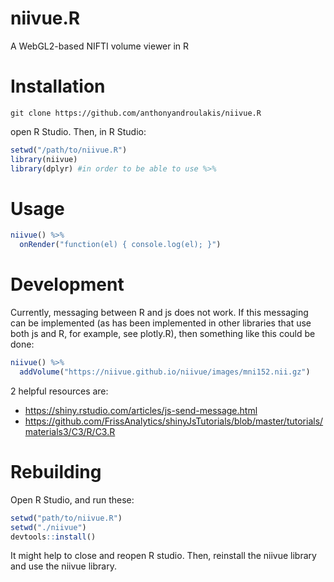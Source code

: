 # niivue.R
A WebGL2-based NIFTI volume viewer in R

# Installation
```
git clone https://github.com/anthonyandroulakis/niivue.R
```
open R Studio. Then, in R Studio:
```R
setwd("/path/to/niivue.R")
library(niivue)
library(dplyr) #in order to be able to use %>%
```

# Usage
```R
niivue() %>%
  onRender("function(el) { console.log(el); }")
```

# Development
Currently, messaging between R and js does not work. If this messaging can be implemented (as has been implemented in other libraries that use both js and R, for example, see plotly.R), then something like this could be done:
```R
niivue() %>%
  addVolume("https://niivue.github.io/niivue/images/mni152.nii.gz")
```
2 helpful resources are:
- https://shiny.rstudio.com/articles/js-send-message.html
- https://github.com/FrissAnalytics/shinyJsTutorials/blob/master/tutorials/materials3/C3/R/C3.R

# Rebuilding
Open R Studio, and run these:
```R
setwd("path/to/niivue.R")
setwd("./niivue")
devtools::install()
```
It might help to close and reopen R studio. Then, reinstall the niivue library and use the niivue library.